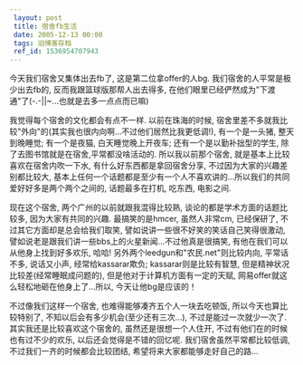 ```yaml
---
 layout: post
 title: 宿舍fb生活
 date: 2005-12-13 00:00
 tags: 旧博客存档
 ref_id: 1536954707943
---
```

今天我们宿舍又集体出去fb了, 这是第二位拿offer的人bg. 我们宿舍的人平常是极少出去fb的, 反而我跟篮球版那帮人出去得多,
在他们眼里已经俨然成为"下渡通"了(-.-||~...也就是去多一点点而已嘛)



我觉得每个宿舍的文化都会有点不一样. 以前在珠海的时候, 宿舍里差不多就我比较"外向"的(其实我也很内向啊...不过他们居然比我更低调!),
有一个是一头猪, 整天到晚睡觉; 有一个是夜猫, 白天睡觉晚上开夜车; 还有一个是以勤补拙型的学生, 除了去图书馆就是在宿舍,平常都没啥活动的.
所以我以前那个宿舍, 就是基本上比较喜欢在宿舍内吹一下水, 有什么好东西都是拿回宿舍分享, 不过因为大家的兴趣差别都比较大,
基本上任何一个话题都是至少有一个人不喜欢讲的...所以我们的共同爱好好多是两个两个之间的, 话题最多在打机, 吃东西, 电影之间.



现在这个宿舍, 两个广州的以前就跟我混得比较熟, 谈论的都是学术方面的话题比较多, 因为大家有共同的兴趣. 最搞笑的是hmcer, 虽然人非常cm,
已经保研了, 不过其它方面却是总会给我们取笑, 譬如说讲一些很不好笑的笑话自己笑得很激动, 譬如说老是跟我们讲一些bbs上的火星新闻...不过他真是很搞笑,
有他在我们可以从他身上找到好多欢乐, 哈哈! 另外两个leedgun和"农民.net"则比较内向, 平常话不多, 说话又小声, 经常给kassarar欺负;
kassarar则是比较有智慧, 但是精神状况比较差(经常睡眠成问题的), 但是他对于计算机方面有一定的天赋,
网易offer就这么轻松地砸在他身上了...所以, 今天让他bg是应该的！



不过像我们这样一个宿舍, 也难得能够凑齐五个人一块去吃顿饭, 所以今天也算比较特别了, 不知以后会有多少机会(至少还有三次...),
不过是能过一次就少一次了. 其实我还是比较喜欢这个宿舍的, 虽然还是很想一个人住开, 不过有他们在的时候也有过不少的欢乐, 以后还会觉得是不错的回忆呢.
我们宿舍虽然平常都比较低调, 不过我们一齐的时候都会比较团结, 希望将来大家都能够走好自己的路...

